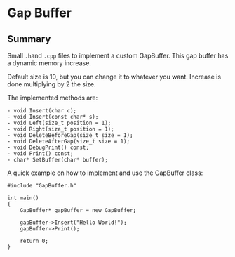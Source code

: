 # Gap Buffer

## Summary

Small `.h`and `.cpp` files to implement a custom GapBuffer. This gap buffer has a dynamic memory increase.

Default size is 10, but you can change it to whatever you want. Increase is done multiplying by 2 the size.

The implemented methods are:

	- void Insert(char c);
	- void Insert(const char* s);
	- void Left(size_t position = 1);
	- void Right(size_t position = 1);
	- void DeleteBeforeGap(size_t size = 1);
	- void DeleteAfterGap(size_t size = 1);
	- void DebugPrint() const;
	- void Print() const;
	- char* SetBuffer(char* buffer);

A quick example on how to implement and use the GapBuffer class:

```
#include "GapBuffer.h"

int main()
{
	GapBuffer* gapBuffer = new GapBuffer;

	gapBuffer->Insert("Hello World!");
	gapBuffer->Print();

	return 0;
}
```